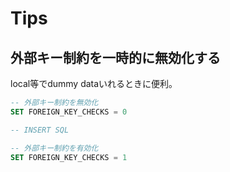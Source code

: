 # Tips

## 外部キー制約を一時的に無効化する

local等でdummy dataいれるときに便利。

```sql
-- 外部キー制約を無効化
SET FOREIGN_KEY_CHECKS = 0

-- INSERT SQL

-- 外部キー制約を有効化
SET FOREIGN_KEY_CHECKS = 1
```
